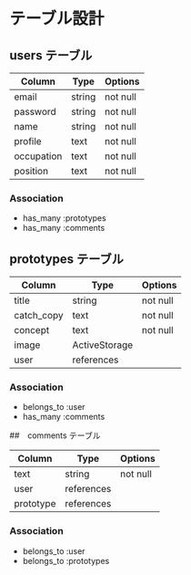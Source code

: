 # テーブル設計

## users テーブル

| Column     | Type   | Options  |
| ---------- | ------ | -------- |
| email      | string | not null |
| password   | string | not null |
| name       | string | not null |
| profile    | text   | not null |
| occupation | text   | not null |
| position | text   | not null |

### Association

- has_many :prototypes
- has_many :comments

## prototypes テーブル

| Column     | Type          | Options  |
| ---------- | ------------- | -------- |
| title      | string        | not null |
| catch_copy | text          | not null |
| concept    | text          | not null |
| image      | ActiveStorage |          |
| user       | references    |          |

### Association

- belongs_to :user
- has_many :comments

##　comments テーブル

| Column     | Type          | Options  |
| ---------- | ------------- | -------- |
| text       | string        | not null |
| user       | references    |          |
| prototype  | references    |          |

### Association

- belongs_to :user
- belongs_to :prototypes
